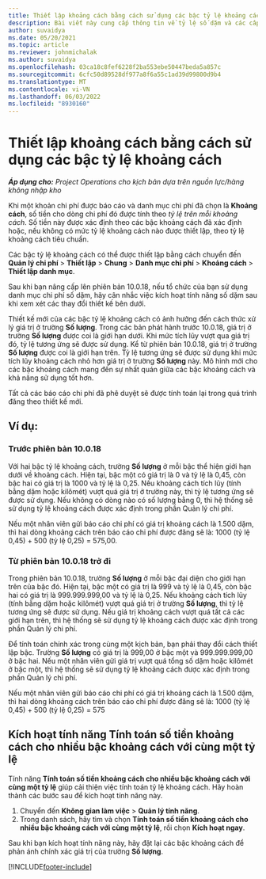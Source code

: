 ```yaml
---
title: Thiết lập khoảng cách bằng cách sử dụng các bậc tỷ lệ khoảng cách
description: Bài viết này cung cấp thông tin về tỷ lệ số dặm và các cấp tỷ lệ số dặm.
author: suvaidya
ms.date: 05/20/2021
ms.topic: article
ms.reviewer: johnmichalak
ms.author: suvaidya
ms.openlocfilehash: 03ca18c8fef6228f2ba553ebe50447beda5a857c
ms.sourcegitcommit: 6cfc50d89528df977a8f6a55c1ad39d99800d9b4
ms.translationtype: MT
ms.contentlocale: vi-VN
ms.lasthandoff: 06/03/2022
ms.locfileid: "8930160"
---
```

# <a name="set-up-mileage-using-mileage-rate-tiers"></a>Thiết lập khoảng cách bằng cách sử dụng các bậc tỷ lệ khoảng cách

_**Áp dụng cho:** Project Operations cho kịch bản dựa trên nguồn lực/hàng không nhập kho_

Khi một khoản chi phí được báo cáo và danh mục chi phí đã chọn là **Khoảng cách**, số tiền cho dòng chi phí đó được tính theo *tỷ lệ trên mỗi khoảng cách*. Số tiền này được xác định theo các bậc khoảng cách đã xác định hoặc, nếu không có mức tỷ lệ khoảng cách nào được thiết lập, theo tỷ lệ khoảng cách tiêu chuẩn. 

Các bậc tỷ lệ khoảng cách có thể được thiết lập bằng cách chuyển đến **Quản lý chi phí** > **Thiết lập** > **Chung** > **Danh mục chi phí** > **Khoảng cách** > **Thiết lập danh mục**.

Sau khi bạn nâng cấp lên phiên bản 10.0.18, nếu tổ chức của bạn sử dụng danh mục chi phí số dặm, hãy cân nhắc việc kích hoạt tính năng số dặm sau khi xem xét các thay đổi thiết kế bên dưới. 

Thiết kế mới của các bậc tỷ lệ khoảng cách có ảnh hưởng đến cách thức xử lý giá trị ở trường **Số lượng**. Trong các bản phát hành trước 10.0.18, giá trị ở trường **Số lượng** được coi là giới hạn dưới. Khi mức tích lũy vượt qua giá trị đó, tỷ lệ tương ứng sẽ được sử dụng.  Kể từ phiên bản 10.0.18, giá trị ở trường **Số lượng** được coi là giới hạn trên. Tỷ lệ tương ứng sẽ được sử dụng khi mức tích lũy khoảng cách nhỏ hơn giá trị ở trường **Số lượng** này.  Mô hình mới cho các bậc khoảng cách mang đến sự nhất quán giữa các bậc khoảng cách và khả năng sử dụng tốt hơn.   

Tất cả các báo cáo chi phí đã phê duyệt sẽ được tính toán lại trong quá trình đăng theo thiết kế mới.

## <a name="example"></a>Ví dụ:
 
### <a name="before-version-10018"></a>Trước phiên bản 10.0.18
Với hai bậc tỷ lệ khoảng cách, trường **Số lượng** ở mỗi bậc thể hiện giới hạn dưới về khoảng cách. Hiện tại, bậc một có giá trị là 0 và tỷ lệ là 0,45, còn bậc hai có giá trị là 1000 và tỷ lệ là 0,25. Nếu khoảng cách tích lũy (tính bằng dặm hoặc kilômét) vượt quá giá trị ở trường này, thì tỷ lệ tương ứng sẽ được sử dụng. Nếu không có dòng nào có số lượng bằng 0, thì hệ thống sẽ sử dụng tỷ lệ khoảng cách được xác định trong phần Quản lý chi phí. 
 
Nếu một nhân viên gửi báo cáo chi phí có giá trị khoảng cách là 1.500 dặm, thì hai dòng khoảng cách trên báo cáo chi phí được đăng sẽ là: 1000 (tỷ lệ 0,45) + 500 (tỷ lệ 0,25) = 575,00.

### <a name="after-version-10018"></a>Từ phiên bản 10.0.18 trở đi
Trong phiên bản 10.0.18, trường **Số lượng** ở mỗi bậc đại diện cho giới hạn trên của bậc đó. Hiện tại, bậc một có giá trị là 999 và tỷ lệ là 0,45, còn bậc hai có giá trị là 999.999.999,00 và tỷ lệ là 0,25. Nếu khoảng cách tích lũy (tính bằng dặm hoặc kilômét) vượt quá giá trị ở trường **Số lượng**, thì tỷ lệ tương ứng sẽ được sử dụng. Nếu giá trị khoảng cách vượt quá tất cả các giới hạn trên, thì hệ thống sẽ sử dụng tỷ lệ khoảng cách được xác định trong phần Quản lý chi phí. 
 
Để tính toán chính xác trong cùng một kịch bản, bạn phải thay đổi cách thiết lập bậc. Trường **Số lượng** có giá trị là 999,00 ở bậc một và 999.999.999,00 ở bậc hai. Nếu một nhân viên gửi giá trị vượt quá tổng số dặm hoặc kilômét ở bậc một, thì hệ thống sẽ sử dụng tỷ lệ khoảng cách được xác định trong phần Quản lý chi phí. 
  
Nếu một nhân viên gửi báo cáo chi phí có giá trị khoảng cách là 1.500 dặm, thì hai dòng khoảng cách trên báo cáo chi phí được đăng sẽ là: 1000 (tỷ lệ 0,45) + 500 (tỷ lệ 0,25) = 575

## <a name="enable-the-mileage-amount-calculation-for-multiple-mileage-tiers-with-same-rate-feature"></a>Kích hoạt tính năng Tính toán số tiền khoảng cách cho nhiều bậc khoảng cách với cùng một tỷ lệ

Tính năng **Tính toán số tiền khoảng cách cho nhiều bậc khoảng cách với cùng một tỷ lệ** giúp cải thiện việc tính toán tỷ lệ khoảng cách. Hãy hoàn thành các bước sau để kích hoạt tính năng này.

1. Chuyển đến **Không gian làm việc** > **Quản lý tính năng**. 
2. Trong danh sách, hãy tìm và chọn **Tính toán số tiền khoảng cách cho nhiều bậc khoảng cách với cùng một tỷ lệ**, rồi chọn **Kích hoạt ngay**.

Sau khi bạn kích hoạt tính năng này, hãy đặt lại các bậc khoảng cách để phản ánh chính xác giá trị của trường **Số lượng**. 


[!INCLUDE[footer-include](../includes/footer-banner.md)]
